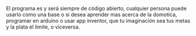 El programa es y será siempre de código abierto, cualquier persona puede usarlo como una base o si desea aprender mas acerca de la domotica, programar en arduino o usar app inventor, que tu imaginación sea tus metas y la plata el limite, o viceversa.